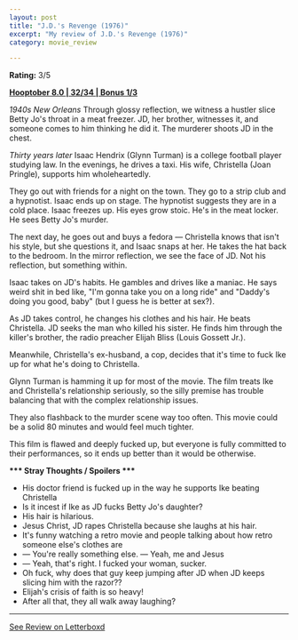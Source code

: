```yaml
---
layout: post
title: "J.D.'s Revenge (1976)"
excerpt: "My review of J.D.'s Revenge (1976)"
category: movie_review

---
```


**Rating:** 3/5

<b><a href="https://boxd.it/pOvfW">Hooptober 8.0 | 32/34 | Bonus 1/3</a></b>

<i>1940s New Orleans</i>
Through glossy reflection, we witness a hustler slice Betty Jo's throat in a meat freezer. JD, her brother, witnesses it, and someone comes to him thinking he did it. The murderer shoots JD in the chest.

<i>Thirty years later</i>
Isaac Hendrix (Glynn Turman) is a college football player studying law. In the evenings, he drives a taxi. His wife, Christella (Joan Pringle), supports him wholeheartedly.

They go out with friends for a night on the town. They go to a strip club and a hypnotist. Isaac ends up on stage. The hypnotist suggests they are in a cold place. Isaac freezes up. His eyes grow stoic. He's in the meat locker. He sees Betty Jo's murder.

The next day, he goes out and buys a fedora — Christella knows that isn't his style, but she questions it, and Isaac snaps at her. He takes the hat back to the bedroom. In the mirror reflection, we see the face of JD. Not his reflection, but something within.

Isaac takes on JD's habits. He gambles and drives like a maniac. He says weird shit in bed like, "I'm gonna take you on a long ride" and "Daddy's doing you good, baby" (but I guess he is better at sex?).

As JD takes control, he changes his clothes and his hair. He beats Christella. JD seeks the man who killed his sister. He finds him through the killer's brother, the radio preacher Elijah Bliss (Louis Gossett Jr.).

Meanwhile, Christella's ex-husband, a cop, decides that it's time to fuck Ike up for what he's doing to Christella.

Glynn Turman is hamming it up for most of the movie. The film treats Ike and Christella's relationship seriously, so the silly premise has trouble balancing that with the complex relationship issues.

They also flashback to the murder scene way too often. This movie could be a solid 80 minutes and would feel much tighter.

This film is flawed and deeply fucked up, but everyone is fully committed to their performances, so it ends up better than it would be otherwise.


<b>*** Stray Thoughts / Spoilers ***</b>
* His doctor friend is fucked up in the way he supports Ike beating Christella
* Is it incest if Ike as JD fucks Betty Jo's daughter?
* His hair is hilarious.
* Jesus Christ, JD rapes Christella because she laughs at his hair.
* It's funny watching a retro movie and people talking about how retro someone else's clothes are
* — You're really something else. — Yeah, me and Jesus
* — Yeah, that's right. I fucked your woman, sucker.
* Oh fuck, why does that guy keep jumping after JD when JD keeps slicing him with the razor??
* Elijah's crisis of faith is so heavy!
* After all that, they all walk away laughing?

<hr>

[See Review on Letterboxd](https://boxd.it/5JOvOL)
